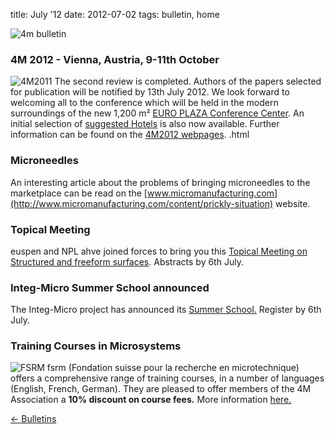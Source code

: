 title: July '12
date: 2012-07-02 
tags: bulletin, home


![4m bulletin](/images/4mbulletin168.png)

<!--break-->
###  4M 2012 - Vienna, Austria, 9-11th October


![4M2011](/images/4m-2012_100.png)
The second review is completed.  Authors of the papers selected for publication will be notified by 13th July 2012. We look forward to welcoming all to the conference which  will be held in the modern surroundings of the new 1,200 m² [EURO PLAZA Conference Center](http://www.europlaza.at/jart/prj3/euro_pl/website.jart?rel=en&content-id=1155914559700&reserve-mode=active). An initial selection of [suggested Hotels](/content/Hotels-Accommodation/Hotels-Accommodation.html) is also now available. Further information can be found on the [4M2012 webpages](/conference/2012). .html

###  Microneedles

An interesting article about the problems of bringing microneedles to the marketplace can be read on the [www.micromanufacturing.com](http://www.micromanufacturing.com/content/prickly-situation) website.
  
###  Topical Meeting

euspen and NPL ahve joined forces to bring you this [Topical Meeting on Structured and freeform surfaces](/event/Topical-Meeting-Structured-and-Freeform-Surfaces.html). Abstracts by 6th July.   
  
###  Integ-Micro Summer School announced

The Integ-Micro project has announced its [Summer School.](/event/Production-Technologies-Equipment-Micro-Manufacturing) Register by 6th July.
  
###  Training Courses in Microsystems

![FSRM](/images/fsrm_logo_web.gif)
fsrm (Fondation suisse pour la recherche en microtechnique) offers a comprehensive range of training courses, in a number of languages (English, French, German). They are pleased to offer members of the 4M Association a <b>10% discount on course fees.</b> More information [here.](/contents/fsrm-training-courses/fsrm-training-courses.html)

[&larr; Bulletins](/bulletin/index.html)